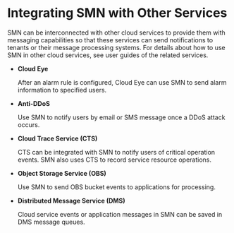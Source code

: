 # Integrating SMN with Other Services<a name="smn_pd_24000"></a>

SMN can be interconnected with other cloud services to provide them with messaging capabilities so that these services can send notifications to tenants or their message processing systems. For details about how to use SMN in other cloud services, see user guides of the related services.

-   **Cloud Eye**

    After an alarm rule is configured, Cloud Eye can use SMN to send alarm information to specified users.

-   **Anti-DDoS**

    Use SMN to notify users by email or SMS message once a DDoS attack occurs.

-   **Cloud Trace Service \(CTS\)**

    CTS can be integrated with SMN to notify users of critical operation events. SMN also uses CTS to record service resource operations.

-   **Object Storage Service \(OBS\)**

    Use SMN to send OBS bucket events to applications for processing.

-   **Distributed Message Service \(DMS\)**

    Cloud service events or application messages in SMN can be saved in DMS message queues.


